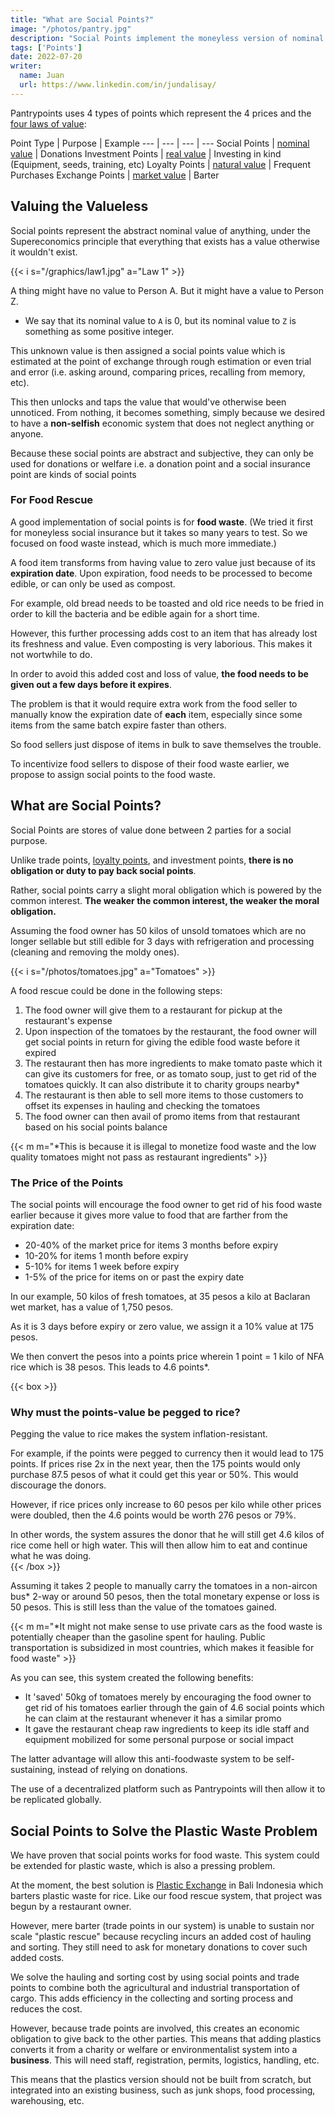 ```yaml
---
title: "What are Social Points?"
image: "/photos/pantry.jpg"
description: "Social Points implement the moneyless version of nominal prices as the First Law of Value"
tags: ['Points']
date: 2022-07-20
writer:
  name: Juan
  url: https://www.linkedin.com/in/jundalisay/
---
```



Pantrypoints uses 4 types of points which represent the 4 prices and the [four laws of value](https://www.superphysics.org/social/economics/nutshell/):


Point Type | Purpose | Example 
--- | --- | --- | ---
Social Points | [nominal value](https://www.superphysics.org/social/economics/principles/nutshell/chapter-03/) | Donations
Investment Points | [real value](https://www.superphysics.org/social/economics/principles/nutshell/chapter-04/) | Investing in kind (Equipment, seeds, training, etc)
Loyalty Points | [natural value](https://www.superphysics.org/social/economics/principles/nutshell/chapter-05/) | Frequent Purchases
Exchange Points | [market value](https://www.superphysics.org/social/economics/principles/nutshell/chapter-06/) | Barter


## Valuing the Valueless

Social points represent the abstract nominal value of anything, under the Supereconomics principle that everything that exists has a value otherwise it wouldn't exist. 

{{< i s="/graphics/law1.jpg" a="Law 1" >}}

A thing might have no value to Person A. But it might have a value to Person Z. 
- We say that its nominal value to `A` is 0, but its nominal value to `Z` is something as some positive integer. 

This unknown value is then assigned a social points value which is estimated at the point of exchange through rough estimation or even trial and error (i.e. asking around, comparing prices, recalling from memory, etc).

This then unlocks and taps the value that would've otherwise been unnoticed. From nothing, it becomes something, simply because we desired to have a **non-selfish** economic system that does not neglect anything or anyone. 

Because these social points are abstract and subjective, they can only be used for donations or welfare i.e. a donation point and a social insurance point are kinds of social points 


### For Food Rescue

A good implementation of social points is for **food waste**. (We tried it first for moneyless social insurance but it takes so many years to test. So we focused on food waste instead, which is much more immediate.)

A food item transforms from having value to zero value just because of its **expiration date**. Upon expiration, food needs to be processed to become edible, or can only be used as compost. 

For example, old bread needs to be toasted and old rice needs to be fried in order to kill the bacteria and be edible again for a short time. 

However, this further processing adds cost to an item that has already lost its freshness and value. Even composting is very laborious. This makes it not wortwhile to do. 

In order to avoid this added cost and loss of value, **the food needs to be given out a few days before it expires**. 

The problem is that it would require extra work from the food seller to manually know the expiration date of **each** item, especially since some items from the same batch expire faster than others.    

So food sellers just dispose of items in bulk to save themselves the trouble. 

To incentivize food sellers to dispose of their food waste earlier, we propose to assign social points to the food waste.


## What are Social Points? 

Social Points are stores of value done between 2 parties for a social purpose. 

Unlike trade points, [loyalty points](/docs/supereconomics/loyalty-points), and investment points, **there is no obligation or duty to pay back social points**. 

Rather, social points carry a slight moral obligation which is powered by the common interest. **The weaker the common interest, the weaker the moral obligation.** 

<!-- Social Points might get more traction in socialist countries like China and Vietnam, while trade points would get more traction in commercial countries like Singapore and the Netherlands.  --> 

Assuming the food owner has 50 kilos of unsold tomatoes which are no longer sellable but still edible for 3 days with refrigeration and processing (cleaning and removing the moldy ones). 


{{< i s="/photos/tomatoes.jpg" a="Tomatoes" >}}


A food rescue could be done in the following steps:

1. The food owner will give them to a restaurant for pickup at the restaurant's expense
2. Upon inspection of the tomatoes by the restaurant, the food owner will get social points in return for giving the edible food waste before it expired
3. The restaurant then has more ingredients to make tomato paste which it can give its customers for free, or as tomato soup, just to get rid of the tomatoes quickly. It can also distribute it to charity groups nearby*
4. The restaurant is then able to sell more items to those customers to offset its expenses in hauling and checking the tomatoes
5. The food owner can then avail of promo items from that restaurant based on his social points balance  

{{< m m="*This is because it is illegal to monetize food waste and the low quality tomatoes might not pass as restaurant ingredients" >}}


### The Price of the Points

The social points will encourage the food owner to get rid of his food waste earlier because it gives more value to food that are farther from the expiration date:

- 20-40% of the market price for items 3 months before expiry
- 10-20% for items 1 month before expiry
- 5-10% for items 1 week before expiry 
- 1-5% of the price for items on or past the expiry date

In our example, 50 kilos of fresh tomatoes, at 35 pesos a kilo at Baclaran wet market, has a value of 1,750 pesos. 

As it is 3 days before expiry or zero value, we assign it a 10% value at 175 pesos.   

We then convert the pesos into a points price wherein 1 point = 1 kilo of NFA rice which is 38 pesos. This leads to 4.6 points*. 


{{< box >}}
### Why must the points-value be pegged to rice?

Pegging the value to rice makes the system inflation-resistant. 

For example, if the points were pegged to currency then it would lead to 175 points. If prices rise 2x in the next year, then the 175 points would only purchase 87.5 pesos of what it could get this year or 50%. This would discourage the donors. 

However, if rice prices only increase to 60 pesos per kilo while other prices were doubled, then the 4.6 points would be worth 276 pesos or 79%.

In other words, the system assures the donor that he will still get 4.6 kilos of rice come hell or high water. This will then allow him to eat and continue what he was doing.  
{{< /box >}}


Assuming it takes 2 people to manually carry the tomatoes in a non-aircon bus* 2-way or around 50 pesos, then the total monetary expense or loss is 50 pesos. This is still less than the value of the tomatoes gained. 


{{< m m="*It might not make sense to use private cars as the food waste is potentially cheaper than the gasoline spent for hauling. Public transportation is subsidized in most countries, which makes it feasible for food waste" >}}
 


As you can see, this system created the following benefits:

- It 'saved' 50kg of tomatoes merely by encouraging the food owner to get rid of his tomatoes earlier through the gain of 4.6 social points which he can claim at the restaurant whenever it has a similar promo
- It gave the restaurant cheap raw ingredients to keep its idle staff and equipment mobilized for some personal purpose or social impact

The latter advantage will allow this anti-foodwaste system to be self-sustaining, instead of relying on donations.

The use of a decentralized platform such as Pantrypoints will then allow it to be replicated globally. 


## Social Points to Solve the Plastic Waste Problem 

We have proven that social points works for food waste. This system could be extended for plastic waste, which is also a pressing problem.  

At the moment, the best solution is [Plastic Exchange](https://plasticexchange.org/) in Bali Indonesia which barters plastic waste for rice. Like our food rescue system, that project was begun by a restaurant owner.

However, mere barter (trade points in our system) is unable to sustain nor scale "plastic rescue" because recycling incurs an added cost of hauling and sorting. They still need to ask for monetary donations to cover such added costs.

We solve the hauling and sorting cost by using social points and trade points to combine both the agricultural and industrial transportation of cargo. This adds efficiency in the collecting and sorting process and reduces the cost. 

However, because trade points are involved, this creates an economic obligation to give back to the other parties. This means that adding plastics converts it from a charity or welfare or environmentalist system into a **business**. This will need staff, registration, permits, logistics, handling, etc. 

This means that the plastics version should not be built from scratch, but integrated into an existing business, such as junk shops, food processing, warehousing, etc. 
